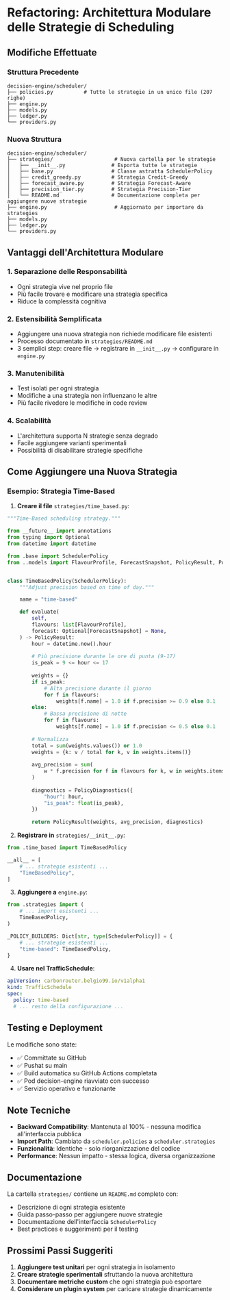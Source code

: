 # Refactoring: Architettura Modulare delle Strategie di Scheduling

## Modifiche Effettuate

### Struttura Precedente
```
decision-engine/scheduler/
├── policies.py          # Tutte le strategie in un unico file (207 righe)
├── engine.py
├── models.py
├── ledger.py
└── providers.py
```

### Nuova Struttura
```
decision-engine/scheduler/
├── strategies/                    # Nuova cartella per le strategie
│   ├── __init__.py               # Esporta tutte le strategie
│   ├── base.py                   # Classe astratta SchedulerPolicy
│   ├── credit_greedy.py          # Strategia Credit-Greedy
│   ├── forecast_aware.py         # Strategia Forecast-Aware
│   ├── precision_tier.py         # Strategia Precision-Tier
│   └── README.md                 # Documentazione completa per aggiungere nuove strategie
├── engine.py                      # Aggiornato per importare da strategies
├── models.py
├── ledger.py
└── providers.py
```

## Vantaggi dell'Architettura Modulare

### 1. **Separazione delle Responsabilità**
   - Ogni strategia vive nel proprio file
   - Più facile trovare e modificare una strategia specifica
   - Riduce la complessità cognitiva

### 2. **Estensibilità Semplificata**
   - Aggiungere una nuova strategia non richiede modificare file esistenti
   - Processo documentato in `strategies/README.md`
   - 3 semplici step: creare file → registrare in `__init__.py` → configurare in `engine.py`

### 3. **Manutenibilità**
   - Test isolati per ogni strategia
   - Modifiche a una strategia non influenzano le altre
   - Più facile rivedere le modifiche in code review

### 4. **Scalabilità**
   - L'architettura supporta N strategie senza degrado
   - Facile aggiungere varianti sperimentali
   - Possibilità di disabilitare strategie specifiche

## Come Aggiungere una Nuova Strategia

### Esempio: Strategia Time-Based

1. **Creare il file** `strategies/time_based.py`:
```python
"""Time-Based scheduling strategy."""

from __future__ import annotations
from typing import Optional
from datetime import datetime

from .base import SchedulerPolicy
from ..models import FlavourProfile, ForecastSnapshot, PolicyResult, PolicyDiagnostics


class TimeBasedPolicy(SchedulerPolicy):
    """Adjust precision based on time of day."""

    name = "time-based"

    def evaluate(
        self,
        flavours: list[FlavourProfile],
        forecast: Optional[ForecastSnapshot] = None,
    ) -> PolicyResult:
        hour = datetime.now().hour
        
        # Più precisione durante le ore di punta (9-17)
        is_peak = 9 <= hour <= 17
        
        weights = {}
        if is_peak:
            # Alta precisione durante il giorno
            for f in flavours:
                weights[f.name] = 1.0 if f.precision >= 0.9 else 0.1
        else:
            # Bassa precisione di notte
            for f in flavours:
                weights[f.name] = 1.0 if f.precision <= 0.5 else 0.1
        
        # Normalizza
        total = sum(weights.values()) or 1.0
        weights = {k: v / total for k, v in weights.items()}
        
        avg_precision = sum(
            w * f.precision for f in flavours for k, w in weights.items() if k == f.name
        )
        
        diagnostics = PolicyDiagnostics({
            "hour": hour,
            "is_peak": float(is_peak),
        })
        
        return PolicyResult(weights, avg_precision, diagnostics)
```

2. **Registrare in** `strategies/__init__.py`:
```python
from .time_based import TimeBasedPolicy

__all__ = [
    # ... strategie esistenti ...
    "TimeBasedPolicy",
]
```

3. **Aggiungere a** `engine.py`:
```python
from .strategies import (
    # ... import esistenti ...
    TimeBasedPolicy,
)

_POLICY_BUILDERS: Dict[str, type[SchedulerPolicy]] = {
    # ... strategie esistenti ...
    "time-based": TimeBasedPolicy,
}
```

4. **Usare nel TrafficSchedule**:
```yaml
apiVersion: carbonrouter.belgio99.io/v1alpha1
kind: TrafficSchedule
spec:
  policy: time-based
  # ... resto della configurazione ...
```

## Testing e Deployment

Le modifiche sono state:
- ✅ Committate su GitHub
- ✅ Pushat su main
- ✅ Build automatica su GitHub Actions completata
- ✅ Pod decision-engine riavviato con successo
- ✅ Servizio operativo e funzionante

## Note Tecniche

- **Backward Compatibility**: Mantenuta al 100% - nessuna modifica all'interfaccia pubblica
- **Import Path**: Cambiato da `scheduler.policies` a `scheduler.strategies`
- **Funzionalità**: Identiche - solo riorganizzazione del codice
- **Performance**: Nessun impatto - stessa logica, diversa organizzazione

## Documentazione

La cartella `strategies/` contiene un `README.md` completo con:
- Descrizione di ogni strategia esistente
- Guida passo-passo per aggiungere nuove strategie
- Documentazione dell'interfaccia `SchedulerPolicy`
- Best practices e suggerimenti per il testing

## Prossimi Passi Suggeriti

1. **Aggiungere test unitari** per ogni strategia in isolamento
2. **Creare strategie sperimentali** sfruttando la nuova architettura
3. **Documentare metriche custom** che ogni strategia può esportare
4. **Considerare un plugin system** per caricare strategie dinamicamente

